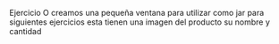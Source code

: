 Ejercicio O creamos una pequeña ventana para utilizar como jar para siguientes ejercicios esta tienen una imagen del producto su nombre y cantidad